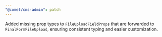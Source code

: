 ```yaml
---
"@comet/cms-admin": patch
---
```


Added missing prop types to `FileUploadFieldProps` that are forwarded to `FinalFormFileUpload`, ensuring consistent typing and easier customization.
